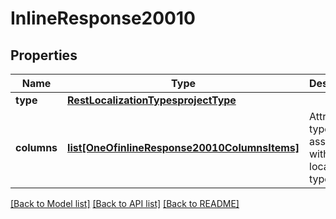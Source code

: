 # InlineResponse20010

## Properties
Name | Type | Description | Notes
------------ | ------------- | ------------- | -------------
**type** | [**RestLocalizationTypesprojectType**](RestLocalizationTypesprojectType.md) |  | [optional] 
**columns** | [**list[OneOfinlineResponse20010ColumnsItems]**](Object.md) | Attribute types associated with this localization type. | [optional] 

[[Back to Model list]](../README.md#documentation-for-models) [[Back to API list]](../README.md#documentation-for-api-endpoints) [[Back to README]](../README.md)

